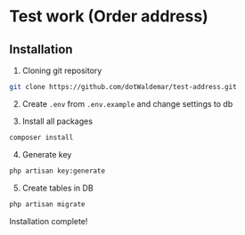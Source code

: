 # Test work (Order address)

## Installation

1. Cloning git repository

```bash
git clone https://github.com/dotWaldemar/test-address.git
```

2. Create `.env` from `.env.example` and change settings to db

3. Install all packages
```bash
composer install
```

4. Generate key

```bash
php artisan key:generate
```

5. Create tables in DB

```bash
php artisan migrate
```

Installation complete!